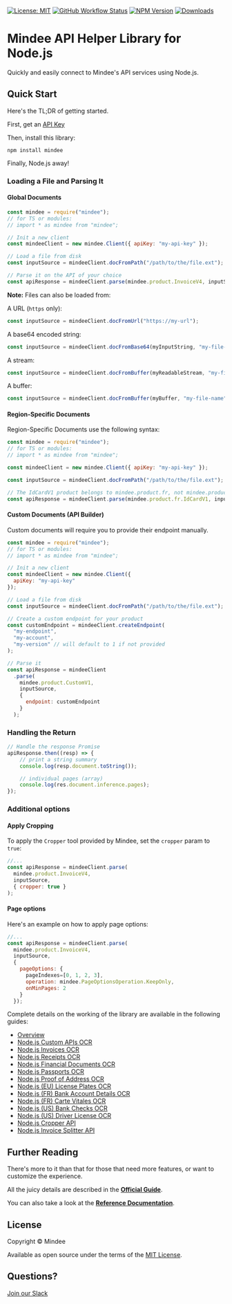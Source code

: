 [![License: MIT](https://img.shields.io/github/license/mindee/mindee-api-nodejs)](https://opensource.org/licenses/MIT)
[![GitHub Workflow Status](https://img.shields.io/github/actions/workflow/status/mindee/mindee-api-nodejs/test.yml)](https://github.com/mindee/mindee-api-nodejs)
[![NPM Version](https://img.shields.io/npm/v/mindee)](https://www.npmjs.com/package/mindee)
[![Downloads](https://img.shields.io/npm/dm/mindee)](https://www.npmjs.com/package/mindee)

# Mindee API Helper Library for Node.js
Quickly and easily connect to Mindee's API services using Node.js.

## Quick Start
Here's the TL;DR of getting started.

First, get an [API Key](https://developers.mindee.com/docs/create-api-key)

Then, install this library:
```shell
npm install mindee
```

Finally, Node.js away!

### Loading a File and Parsing It

#### Global Documents
```js
const mindee = require("mindee");
// for TS or modules:
// import * as mindee from "mindee";

// Init a new client
const mindeeClient = new mindee.Client({ apiKey: "my-api-key" });

// Load a file from disk
const inputSource = mindeeClient.docFromPath("/path/to/the/file.ext");

// Parse it on the API of your choice
const apiResponse = mindeeClient.parse(mindee.product.InvoiceV4, inputSource);
```

**Note:** Files can also be loaded from:

A URL (`https` only): 
```js
const inputSource = mindeeClient.docFromUrl("https://my-url");
```

A base64 encoded string:
```js
const inputSource = mindeeClient.docFromBase64(myInputString, "my-file-name")
```

A stream:
```js
const inputSource = mindeeClient.docFromBuffer(myReadableStream, "my-file-name")
```

A buffer:
```js
const inputSource = mindeeClient.docFromBuffer(myBuffer, "my-file-name")
```

#### Region-Specific Documents

Region-Specific Documents use the following syntax:

```js
const mindee = require("mindee");
// for TS or modules:
// import * as mindee from "mindee";

const mindeeClient = new mindee.Client({ apiKey: "my-api-key" });

const inputSource = mindeeClient.docFromPath("/path/to/the/file.ext");

// The IdCardV1 product belongs to mindee.product.fr, not mindee.product itself
const apiResponse = mindeeClient.parse(mindee.product.fr.IdCardV1, inputSource);
```

#### Custom Documents (API Builder)

Custom documents will require you to provide their endpoint manually.

```js
const mindee = require("mindee");
// for TS or modules:
// import * as mindee from "mindee";

// Init a new client
const mindeeClient = new mindee.Client({
  apiKey: "my-api-key"
});

// Load a file from disk
const inputSource = mindeeClient.docFromPath("/path/to/the/file.ext");

// Create a custom endpoint for your product
const customEndpoint = mindeeClient.createEndpoint(
  "my-endpoint",
  "my-account",
  "my-version" // will default to 1 if not provided
);

// Parse it
const apiResponse = mindeeClient
  .parse(
    mindee.product.CustomV1,
    inputSource,
    {
      endpoint: customEndpoint
    }
  );
```

### Handling the Return
```js
// Handle the response Promise
apiResponse.then((resp) => {
    // print a string summary
    console.log(resp.document.toString());

    // individual pages (array)
    console.log(res.document.inference.pages);
});
```

### Additional options
#### Apply Cropping

To apply the `Cropper` tool provided by Mindee, set the `cropper` param to `true`:

```js
//...
const apiResponse = mindeeClient.parse(
  mindee.product.InvoiceV4,
  inputSource,
  { cropper: true }
);
```

#### Page options

Here's an example on how to apply page options:

```js
//...
const apiResponse = mindeeClient.parse(
  mindee.product.InvoiceV4,
  inputSource,
  {
    pageOptions: {
      pageIndexes=[0, 1, 2, 3],
      operation: mindee.PageOptionsOperation.KeepOnly,
      onMinPages: 2
    }
  });
```

Complete details on the working of the library are available in the following guides: 

- [Overview](https://developers.mindee.com/docs/nodejs-getting-started)
- [Node.js Custom APIs OCR](https://developers.mindee.com/docs/nodejs-custom-api)
- [Node.js Invoices OCR](https://developers.mindee.com/docs/nodejs-invoice-ocr)
- [Node.js Receipts OCR](https://developers.mindee.com/docs/nodejs-receipt-ocr)
- [Node.js Financial Documents OCR](https://developers.mindee.com/docs/nodejs-financial-document-ocr)
- [Node.js Passports OCR](https://developers.mindee.com/docs/nodejs-passport-ocr)
- [Node.js Proof of Address OCR](https://developers.mindee.com/docs/nodejs-proof-of-address-ocr)
- [Node.js (EU) License Plates OCR](https://developers.mindee.com/docs/nodejs-eu-license-plates-ocr)
- [Node.js (FR) Bank Account Details OCR](https://developers.mindee.com/docs/nodejs-fr-bank-account-details-ocr)
- [Node.js (FR) Carte Vitales OCR](https://developers.mindee.com/docs/nodejs-fr-carte-vitale-ocr)
- [Node.js (US) Bank Checks OCR](https://developers.mindee.com/docs/nodejs-us-bank-checks-ocr)
- [Node.js (US) Driver License OCR](https://developers.mindee.com/docs/nodejs-us-driver-license-ocr)
- [Node.js Cropper API](https://developers.mindee.com/docs/nodejs-cropper-api)
- [Node.js Invoice Splitter API](https://developers.mindee.com/docs/nodejs-invoice-splitter-api)

## Further Reading
There's more to it than that for those that need more features, or want to
customize the experience.

All the juicy details are described in the
**[Official Guide](https://developers.mindee.com/docs/nodejs-sdk)**.

You can also take a look at the
**[Reference Documentation](https://mindee.github.io/mindee-api-nodejs/)**.

## License
Copyright © Mindee

Available as open source under the terms of the [MIT License](https://opensource.org/licenses/MIT).

## Questions?
[Join our Slack](https://join.slack.com/t/mindee-community/shared_invite/zt-1jv6nawjq-FDgFcF2T5CmMmRpl9LLptw)
